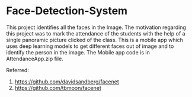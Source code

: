 # Face-Detection-System
This project identifies all the faces in the Image. 
The motivation regarding this project was to mark the attendance of the students with the help of a single panoramic picture clicked of the class.
This is a mobile app which uses deep learning models to get different faces out of image and to identify the person in the image.
The Mobile app code is in AttendanceApp.zip file.

Referred:
1. https://github.com/davidsandberg/facenet
2. https://github.com/tbmoon/facenet
